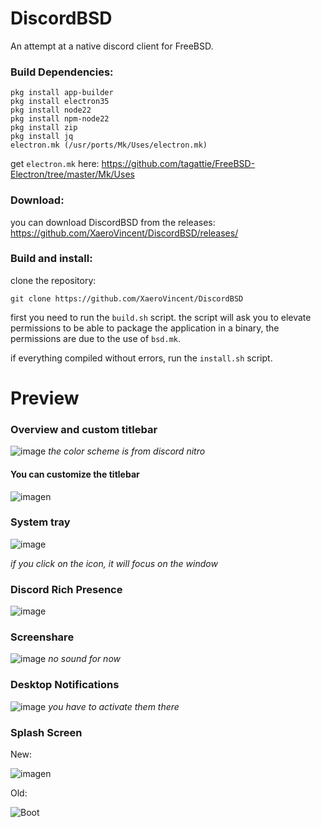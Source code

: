 # DiscordBSD
An attempt at a native discord client for FreeBSD.

### Build Dependencies:
```
pkg install app-builder
pkg install electron35
pkg install node22
pkg install npm-node22
pkg install zip
pkg install jq
electron.mk (/usr/ports/Mk/Uses/electron.mk)
```
get `electron.mk` here: https://github.com/tagattie/FreeBSD-Electron/tree/master/Mk/Uses

### Download:
you can download DiscordBSD from the releases: https://github.com/XaeroVincent/DiscordBSD/releases/

### Build and install:
clone the repository:
```
git clone https://github.com/XaeroVincent/DiscordBSD
```

first you need to run the `build.sh` script.
the script will ask you to elevate permissions to be able to package the application in a binary, the permissions are due to the use of `bsd.mk`.

if everything compiled without errors, run the `install.sh` script.

# Preview
### Overview and custom titlebar
![image](https://github.com/XaeroVincent/DiscordBSD/assets/59105868/d4934fc8-e169-4e6c-8a1e-01b1f90dc203)
_the color scheme is from discord nitro_

#### You can customize the titlebar
![imagen](https://github.com/XaeroVincent/DiscordBSD/assets/59105868/9dd33845-58cf-4a85-9ae9-55ddc8ddfd5e)

### System tray
![image](https://github.com/XaeroVincent/DiscordBSD/assets/59105868/dcd3c999-4321-452c-bb8d-1ed7aadfa620)

_if you click on the icon, it will focus on the window_

### Discord Rich Presence
![image](https://github.com/XaeroVincent/DiscordBSD/assets/59105868/7f097273-7e21-4e66-b1f0-5cd33768b397)

### Screenshare
![image](https://github.com/user-attachments/assets/4e68a537-47a9-44ba-b118-0c4d5b16b423)
_no sound for now_

### Desktop Notifications
![image](https://github.com/XaeroVincent/DiscordBSD/assets/59105868/18fc3cb0-2223-49c4-a1ce-a997e12b3f8c)
_you have to activate them there_

### Splash Screen
New:

![imagen](https://github.com/XaeroVincent/DiscordBSD/assets/59105868/f5adbbf9-8b52-4afd-9c27-0fe6b6d17095)

Old:

![Boot](https://user-images.githubusercontent.com/59105868/133003303-f491b628-0c66-4449-94f6-ed9d7f8d4f8a.gif)

